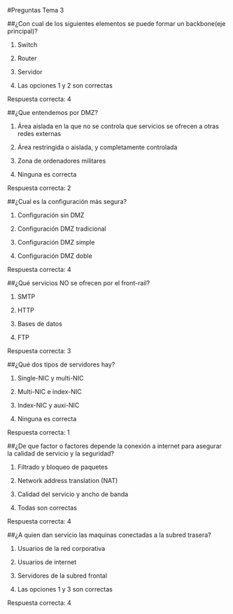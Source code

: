 #Preguntas Tema 3

##¿Con cual de los siguientes elementos se puede formar un backbone(eje principal)?

1. Switch

2. Router

3. Servidor

4. Las opciones 1 y 2 son correctas

Respuesta correcta: 4

##¿Que entendemos por DMZ?

1. Área aislada en la que no se controla que servicios se ofrecen a otras redes externas

2. Área restringida o aislada, y completamente controlada

3. Zona de ordenadores militares

4. Ninguna es correcta

Respuesta correcta: 2

##¿Cual es la configuración más segura?

1. Configuración sin DMZ

2. Configuración DMZ tradicional

3. Configuración DMZ simple

4. Configuración DMZ doble

Respuesta correcta: 4

##¿Qué servicios NO se ofrecen por el front-rail?

1. SMTP

2. HTTP

3. Bases de datos

4. FTP

Respuesta correcta: 3

##¿Qué dos tipos de servidores hay?

1. Single-NIC y multi-NIC

2. Multi-NIC e index-NIC

3. Index-NIC y auxi-NIC

4. Ninguna es correcta

Respuesta correcta: 1

##¿De que factor o factores depende la conexión a internet para asegurar la calidad de servicio y la seguridad?

1. Filtrado y bloqueo de paquetes

2. Network address translation (NAT)

3. Calidad del servicio y ancho de banda

4. Todas son correctas

Respuesta correcta: 4

##¿A quien dan servicio las maquinas conectadas a la subred trasera?

1. Usuarios de la red corporativa


2. Usuarios de internet


3. Servidores de la subred frontal


4. Las opciones 1 y 3 son correctas

Respuesta correcta: 4

